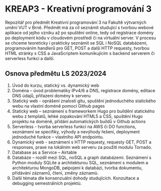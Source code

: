 # KREAP3 - Kreativní programování 3

Repozitář pro předmět Kreativní programování 3 na Fakultě výtvarných umění VUT v Brně.
Předmět má za cíl seznámit studující s tvorbou webové aplikace od jejího vzniku až po spuštění online, tedy od registrace domény po deployment kódu v cloudovém prostředí či na virtuální server.
V procesu se chceme teoreticky i prakticky seznámit se SQL i NoSQL databázemi, programováním handlerů pro GET, POST a další HTTP requesty, tvorbou HTML stránky s CSS a JavaScriptem komunikujícím s backend serverem či serverless funkcí a další.

## Osnova předmětu LS 2023/2024

1. Úvod do kurzu, statický vs. dynamický web
2. Doména – úvod problematiky IPv4/6 a DNS, registrace domény, editace DNS údajů, přiřazení domény k serveru
3. Statický web - oprášení znalostí gitu, spuštění jednoduchého statického webu na vlastní doméně pomocí Github pages
4. Statický web – seznámení s frameworkem Hugo pro buildění statického webu z templatů, lehké zopakování HTML5 a CSS, spuštění Hugo projektu na doméně, přidání automatických buildů v Github actions
5. Serverless - tvorba serverless funkcí na AWS či DO functions, seznámení se specifiky, výhody a nevýhody řešení, deployment jednoduché funkce – vlastního API endpointu.
6. Dynamický web - seznámení s HTTP requesty, requesty GET, POST a responses, praxe na lokálním web serveru za použití modulu Tornado.
7. Database as a Service – Airtable
8. Databáze – rozdíl mezi SQL, noSQL a graph databázemi. Seznámení s Python moduly SQLite a architekturou SQL, seznámení s modulem a architekturou MongoDB, pøipojení k databázi, tvorba dokumentu, přidávání záznamů, čtení, změny záznamù.
9. Další témata dle konsenzuální dohody studujících. Konzultace a debugging semestrálních projektù.